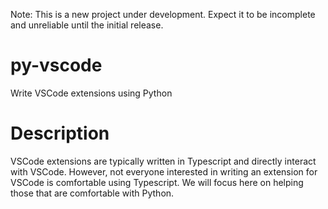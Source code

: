 Note: This is a new project under development.  Expect it to be incomplete and unreliable until the initial release.

# py-vscode
Write VSCode extensions using Python

# Description

VSCode extensions are typically written in Typescript and directly interact with VSCode.  However, not everyone interested in writing an extension for VSCode is comfortable using Typescript. We will focus here on helping those that are comfortable with Python.
